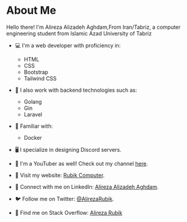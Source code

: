 # About Me

Hello there! I'm Alireza Alizadeh Aghdam,From Iran/Tabriz, a computer engineering student from Islamic Azad University of Tabriz

- 💻 I'm a web developer with proficiency in:
  - HTML
  - CSS
  - Bootstrap
  - Tailwind CSS

- 🚀 I also work with backend technologies such as:
  - Golang
  - Gin
  - Laravel

- 🐳 Familiar with:
  - Docker

- 🖥️ I specialize in designing Discord servers.

- 🎥 I'm a YouTuber as well! Check out my channel [here](https://www.youtube.com/Alireza_Rubik).

- 🔗 Visit my website: [Rubik Computer](https://www.rubikcomputer.ir).

- 🔗 Connect with me on LinkedIn: [Alireza Alizadeh Aghdam](https://www.linkedin.com/in/alireza-alizadeh-aghdam-ab2663228/).

- 🐦 Follow me on Twitter: [@AlirezaRubik](https://twitter.com/AlirezaRubik).

- 🔗 Find me on Stack Overflow: [Alireza Rubik](https://stackoverflow.com/users/15741026/alireza-rubik)
